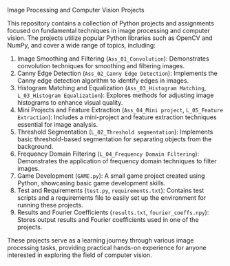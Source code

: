 Image Processing and Computer Vision Projects

This repository contains a collection of Python projects and assignments focused on fundamental techniques in image processing and computer vision. The projects utilize popular Python libraries such as OpenCV and NumPy, and cover a wide range of topics, including:

1. Image Smoothing and Filtering (`Ass_01_Convolution`): Demonstrates convolution techniques for smoothing and filtering images.
2. Canny Edge Detection (`Ass_02_Canny Edge Detection`): Implements the Canny edge detection algorithm to identify edges in images.
3. Histogram Matching and Equalization (`Ass_03_Histogram Matching`, `L_03_Histogram Equalization`): Explores methods for adjusting image histograms to enhance visual quality.
4. Mini Projects and Feature Extraction (`Ass_04_Mini project`, `L_05_Feature Extraction`): Includes a mini-project and feature extraction techniques essential for image analysis.
5. Threshold Segmentation (`L_02_Threshold segmentation`): Implements basic threshold-based segmentation for separating objects from the background.
6. Frequency Domain Filtering (`L_04_Frequency Domain Filtering`): Demonstrates the application of frequency domain techniques to filter images.
7. Game Development (`GAME.py`): A small game project created using Python, showcasing basic game development skills.
8. Test and Requirements (`test.py`, `requirements.txt`): Contains test scripts and a requirements file to easily set up the environment for running these projects.
9. Results and Fourier Coefficients (`results.txt`, `fourier_coeffs.npy`): Stores output results and Fourier coefficients used in one of the projects.

These projects serve as a learning journey through various image processing tasks, providing practical hands-on experience for anyone interested in exploring the field of computer vision.
